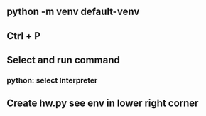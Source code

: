 ## python -m venv default-venv

## Ctrl + P 

## Select and run command
### python: select Interpreter

## Create hw.py see env in  lower right corner

